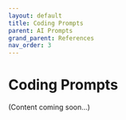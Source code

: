 ```yaml
---
layout: default
title: Coding Prompts
parent: AI Prompts
grand_parent: References
nav_order: 3
---
```


# Coding Prompts

(Content coming soon...)
